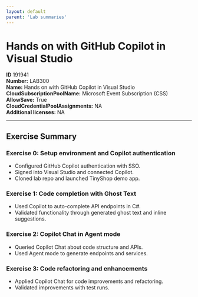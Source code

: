 ```yaml
---
layout: default
parent: 'Lab summaries'
---
```


# Hands on with GitHub Copilot in Visual Studio

**ID** 191941  
**Number:** LAB300  
**Name:** Hands on with GitHub Copilot in Visual Studio
**CloudSubscriptionPoolName:** Microsoft Event Subscription (CSS)  
**AllowSave:** True  
**CloudCredentialPoolAssignments:** NA  
**Additional licenses:** NA  

---

## Exercise Summary

### Exercise 0: Setup environment and Copilot authentication
- Configured GitHub Copilot authentication with SSO.  
- Signed into Visual Studio and connected Copilot.  
- Cloned lab repo and launched TinyShop demo app.  

### Exercise 1: Code completion with Ghost Text
- Used Copilot to auto-complete API endpoints in C#.  
- Validated functionality through generated ghost text and inline suggestions.  

### Exercise 2: Copilot Chat in Agent mode
- Queried Copilot Chat about code structure and APIs.  
- Used Agent mode to generate endpoints and services.  

### Exercise 3: Code refactoring and enhancements
- Applied Copilot Chat for code improvements and refactoring.  
- Validated improvements with test runs.
